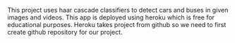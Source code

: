 This project uses haar cascade classifiers to detect cars and buses in given images and videos. 
This app is deployed using heroku which is free for educational purposes. 
Heroku takes project from github so we need to first create github repository for our project.


